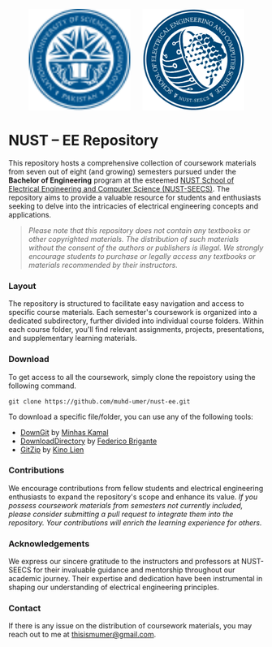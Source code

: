 <p align="center">
  <a href="https://nust.edu.pk/"><img width="200" height="200" src="resources/nust.svg"/></a> &nbsp;&nbsp;&nbsp;&nbsp; <a href="https://seecs.nust.edu.pk/"><img width="200" height="200" src="resources/seecs.png"/></a>
</p>

# NUST – EE Repository
This repository hosts a comprehensive collection of coursework materials from seven out of eight (and growing) semesters pursued under the **Bachelor of Engineering** program at the esteemed <a href="https://seecs.nust.edu.pk/"> NUST School of Electrical Engineering and Computer Science (NUST-SEECS)</a>. The repository aims to provide a valuable resource for students and enthusiasts seeking to delve into the intricacies of electrical engineering concepts and applications.

> _Please note that this repository does not contain any textbooks or other copyrighted materials. The distribution of such materials without the consent of the authors or publishers is illegal. We strongly encourage students to purchase or legally access any textbooks or materials recommended by their instructors._

### Layout
The repository is structured to facilitate easy navigation and access to specific course materials. Each semester's coursework is organized into a dedicated subdirectory, further divided into individual course folders. Within each course folder, you'll find relevant assignments, projects, presentations, and supplementary learning materials.

### Download
To get access to all the coursework, simply clone the repoistory using the following command.

```fish
git clone https://github.com/muhd-umer/nust-ee.git
```

To download a specific file/folder, you can use any of the following tools:

- [DownGit](https://minhaskamal.github.io/DownGit) by [Minhas Kamal](https://github.com/MinhasKamal)
- [DownloadDirectory](https://download-directory.github.io/) by [Federico Brigante](https://github.com/fregante)
- [GitZip](http://kinolien.github.io/gitzip) by [Kino Lien](https://github.com/KinoLien)

### Contributions
We encourage contributions from fellow students and electrical engineering enthusiasts to expand the repository's scope and enhance its value. _If you possess coursework materials from semesters not currently included, please consider submitting a pull request to integrate them into the repository. Your contributions will enrich the learning experience for others._

### Acknowledgements
We express our sincere gratitude to the instructors and professors at NUST-SEECS for their invaluable guidance and mentorship throughout our academic journey. Their expertise and dedication have been instrumental in shaping our understanding of electrical engineering principles.

### Contact
If there is any issue on the distribution of coursework materials, you may reach out to me at [thisismumer@gmail.com](mailto:thisismumer@gmail.com?Subject=Hello%20User).
